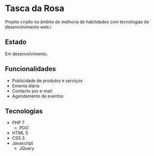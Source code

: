 # Tasca da Rosa
Projeto criado no âmbito de melhoria de habilidades com tecnologias de desenvolvimento web.\

## Estado
Em desenvolvimento.

## Funcionalidades
- Publicidade de produtos e serviços
- Ementa diária
- Contacto por e-mail
- Agendamento de eventos

## Tecnologias
- PHP 7
	- PDO
- HTML 5
- CSS 3
- Javascript
	- JQuery